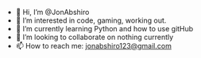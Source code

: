 - 👋 Hi, I’m @JonAbshiro
- 👀 I’m interested in code, gaming, working out.
- 🌱 I’m currently learning Python and how to use gitHub
- 💞️ I’m looking to collaborate on nothing currently
- 📫 How to reach me: jonabshiro123@gmail.com

<!---
JonAbshiro/JonAbshiro is a ✨ special ✨ repository because its `README.md` (this file) appears on your GitHub profile.
You can click the Preview link to take a look at your changes.
--->
